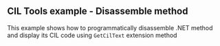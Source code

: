 ## CIL Tools example - Disassemble method

This example shows how to programmatically disassemble .NET method and display its CIL code using `GetCilText` extension method
